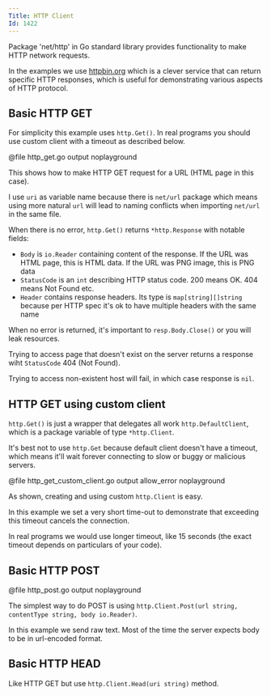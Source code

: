 ```yaml
---
Title: HTTP Client
Id: 1422
---
```


Package 'net/http' in Go standard library provides functionality to make HTTP network requests.

In the examples we use [httpbin.org](http://httpbin.org/) which is a clever service that can return specific HTTP responses, which is useful for demonstrating various aspects of HTTP protocol.

## Basic HTTP GET

For simplicity this example uses `http.Get()`. In real programs you should use custom client with a timeout as described below.

@file http_get.go output noplayground

This shows how to make HTTP GET request for a URL (HTML page in this case).

I use `uri` as variable name because there is `net/url` package which means using more natural `url` will lead to naming conflicts when importing `net/url` in the same file.

When there is no error, `http.Get()` returns `*http.Response` with notable fields:
* `Body` is `io.Reader` containing content of the response. If the URL was HTML page, this is HTML data. If the URL was PNG image, this is PNG data
* `StatusCode` is an `int` describing HTTP status code. 200 means OK. 404 means Not Found etc.
* `Header` contains response headers. Its type is `map[string][]string` because per HTTP spec it's ok to have multiple headers with the same name

When no error is returned, it's important to `resp.Body.Close()` or you will leak resources.

Trying to access page that doesn't exist on the server returns a response wiht `StatusCode` 404 (Not Found).

Trying to access non-existent host will fail, in which case response is `nil`.

## HTTP GET using custom client

`http.Get()` is just a wrapper that delegates all work `http.DefaultClient`, which is a package variable of type `*http.Client`.

It's best not to use `http.Get` because default client doesn't have a timeout, which means it'll wait forever connecting to slow or buggy or malicious servers.

@file http_get_custom_client.go output allow_error noplayground

As shown, creating and using custom `http.Client` is easy.

In this example we set a very short time-out to demonstrate that exceeding this timeout cancels the connection.

In real programs we would use longer timeout, like 15 seconds (the exact timeout depends on particulars of your code).

## Basic HTTP POST

@file http_post.go output noplayground

The simplest way to do POST is using `http.Client.Post(url string, contentType string, body io.Reader)`.

In this example we send raw text. Most of the time the server expects body to be in url-encoded format.

## Basic HTTP HEAD

Like HTTP GET but use `http.Client.Head(uri string)` method.

